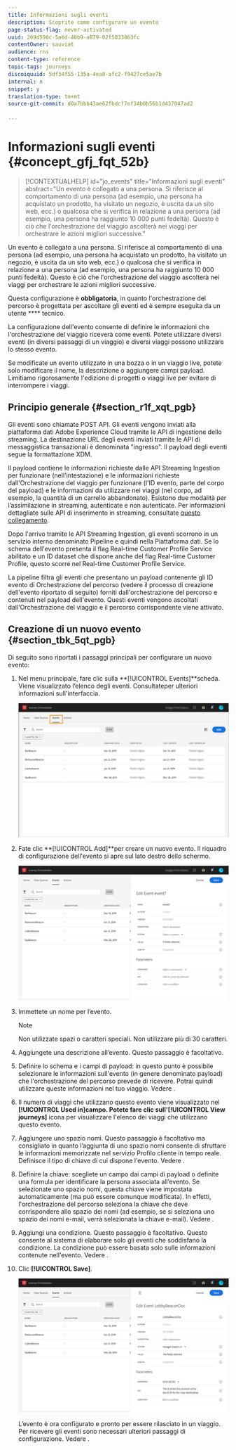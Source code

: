 ```yaml
---
title: Informazioni sugli eventi
description: Scoprite come configurare un evento
page-status-flag: never-activated
uuid: 269d590c-5a6d-40b9-a879-02f5033863fc
contentOwner: sauviat
audience: rns
content-type: reference
topic-tags: journeys
discoiquuid: 5df34f55-135a-4ea8-afc2-f9427ce5ae7b
internal: n
snippet: y
translation-type: tm+mt
source-git-commit: d0a7bbb43ae62fbdcf7ef34b0b56b1d437047ad2

---
```



# Informazioni sugli eventi {#concept_gfj_fqt_52b}

>[!CONTEXTUALHELP]
>id=&quot;jo_events&quot;
>title=&quot;Informazioni sugli eventi&quot;
>abstract=&quot;Un evento è collegato a una persona. Si riferisce al comportamento di una persona (ad esempio, una persona ha acquistato un prodotto, ha visitato un negozio, è uscita da un sito web, ecc.) o qualcosa che si verifica in relazione a una persona (ad esempio, una persona ha raggiunto 10 000 punti fedeltà). Questo è ciò che l&#39;orchestrazione del viaggio ascolterà nei viaggi per orchestrare le azioni migliori successive.&quot;

Un evento è collegato a una persona. Si riferisce al comportamento di una persona (ad esempio, una persona ha acquistato un prodotto, ha visitato un negozio, è uscita da un sito web, ecc.) o qualcosa che si verifica in relazione a una persona (ad esempio, una persona ha raggiunto 10 000 punti fedeltà). Questo è ciò che l&#39;orchestrazione del viaggio ascolterà nei viaggi per orchestrare le azioni migliori successive.

Questa configurazione è **obbligatoria**, in quanto l&#39;orchestrazione del percorso è progettata per ascoltare gli eventi ed è sempre eseguita da un utente **** tecnico.

La configurazione dell&#39;evento consente di definire le informazioni che l&#39;orchestrazione del viaggio riceverà come eventi. Potete utilizzare diversi eventi (in diversi passaggi di un viaggio) e diversi viaggi possono utilizzare lo stesso evento.

Se modificate un evento utilizzato in una bozza o in un viaggio live, potete solo modificare il nome, la descrizione o aggiungere campi payload. Limitiamo rigorosamente l&#39;edizione di progetti o viaggi live per evitare di interrompere i viaggi.

## Principio generale {#section_r1f_xqt_pgb}

Gli eventi sono chiamate POST API. Gli eventi vengono inviati alla piattaforma dati Adobe Experience Cloud tramite le API di ingestione dello streaming. La destinazione URL degli eventi inviati tramite le API di messaggistica transazionali è denominata &quot;ingresso&quot;. Il payload degli eventi segue la formattazione XDM.

Il payload contiene le informazioni richieste dalle API Streaming Ingestion per funzionare (nell&#39;intestazione) e le informazioni richieste dall&#39;Orchestrazione del viaggio per funzionare (l&#39;ID evento, parte del corpo del payload) e le informazioni da utilizzare nei viaggi (nel corpo, ad esempio, la quantità di un carrello abbandonato). Esistono due modalità per l’assimilazione in streaming, autenticate e non autenticate. Per informazioni dettagliate sulle API di inserimento in streaming, consultate [questo collegamento](https://www.adobe.io/apis/experienceplatform/home/data-ingestion/data-ingestion-services.html#!api-specification/markdown/narrative/technical_overview/streaming_ingest/getting_started_with_platform_streaming_ingestion.md).

Dopo l&#39;arrivo tramite le API Streaming Ingestion, gli eventi scorrono in un servizio interno denominato Pipeline e quindi nella Piattaforma dati. Se lo schema dell&#39;evento presenta il flag Real-time Customer Profile Service abilitato e un ID dataset che dispone anche del flag Real-time Customer Profile, questo scorre nel Real-time Customer Profile Service.

La pipeline filtra gli eventi che presentano un payload contenente gli ID evento di Orchestrazione del percorso (vedere il processo di creazione dell&#39;evento riportato di seguito) forniti dall&#39;orchestrazione del percorso e contenuti nel payload dell&#39;evento. Questi eventi vengono ascoltati dall&#39;Orchestrazione del viaggio e il percorso corrispondente viene attivato.

## Creazione di un nuovo evento {#section_tbk_5qt_pgb}

Di seguito sono riportati i passaggi principali per configurare un nuovo evento:

1. Nel menu principale, fare clic sulla **[!UICONTROL Events]**scheda. Viene visualizzato l’elenco degli eventi. Consultate[](../about/user-interface.md)per ulteriori informazioni sull&#39;interfaccia.

   ![](../assets/journey5.png)

1. Fate clic **[!UICONTROL Add]**per creare un nuovo evento. Il riquadro di configurazione dell&#39;evento si apre sul lato destro dello schermo.

   ![](../assets/journey6.png)

1. Immettete un nome per l’evento.

   >[!NOTE]
   >
   >Non utilizzate spazi o caratteri speciali. Non utilizzare più di 30 caratteri.

1. Aggiungete una descrizione all’evento. Questo passaggio è facoltativo.
1. Definire lo schema e i campi di payload: in questo punto è possibile selezionare le informazioni sull&#39;evento (in genere denominato payload) che l&#39;orchestrazione del percorso prevede di ricevere. Potrai quindi utilizzare queste informazioni nel tuo viaggio. Vedere [](../event/defining-the-payload-fields.md).
1. Il numero di viaggi che utilizzano questo evento viene visualizzato nel **[!UICONTROL Used in]**campo. Potete fare clic sull&#39;**[!UICONTROL View journeys]** icona per visualizzare l&#39;elenco dei viaggi che utilizzano questo evento.
1. Aggiungere uno spazio nomi. Questo passaggio è facoltativo ma consigliato in quanto l’aggiunta di uno spazio nomi consente di sfruttare le informazioni memorizzate nel servizio Profilo cliente in tempo reale. Definisce il tipo di chiave di cui dispone l&#39;evento. Vedere [](../event/selecting-the-namespace.md).
1. Definire la chiave: scegliete un campo dai campi di payload o definite una formula per identificare la persona associata all’evento. Se selezionate uno spazio nomi, questa chiave viene impostata automaticamente (ma può essere comunque modificata). In effetti, l&#39;orchestrazione del percorso seleziona la chiave che deve corrispondere allo spazio dei nomi (ad esempio, se si seleziona uno spazio dei nomi e-mail, verrà selezionata la chiave e-mail). Vedere [](../event/defining-the-event-key.md).
1. Aggiungi una condizione. Questo passaggio è facoltativo. Questo consente al sistema di elaborare solo gli eventi che soddisfano la condizione. La condizione può essere basata solo sulle informazioni contenute nell&#39;evento. Vedere [](../event/adding-a-condition.md).
1. Clic **[!UICONTROL Save]**.

   ![](../assets/journey7.png)

   L’evento è ora configurato e pronto per essere rilasciato in un viaggio. Per ricevere gli eventi sono necessari ulteriori passaggi di configurazione. Vedere [](../event/additional-steps-to-send-events-to-journey-orchestration.md).
